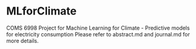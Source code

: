 # MLforClimate
COMS 6998 Project for Machine Learning for Climate - Predictive models for electricity consumption
Please refer to abstract.md and journal.md for more details.
